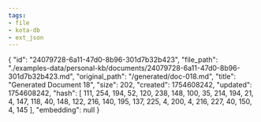 ```yaml
---
tags:
- file
- kota-db
- ext_json
---
```

{
  "id": "24079728-6a11-47d0-8b96-301d7b32b423",
  "file_path": "./examples-data/personal-kb/documents/24079728-6a11-47d0-8b96-301d7b32b423.md",
  "original_path": "/generated/doc-018.md",
  "title": "Generated Document 18",
  "size": 202,
  "created": 1754608242,
  "updated": 1754608242,
  "hash": [
    111,
    254,
    194,
    52,
    120,
    238,
    148,
    100,
    35,
    214,
    194,
    21,
    4,
    147,
    118,
    40,
    148,
    122,
    216,
    140,
    195,
    137,
    225,
    4,
    200,
    4,
    216,
    227,
    40,
    150,
    4,
    145
  ],
  "embedding": null
}